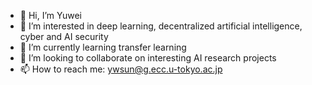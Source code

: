 - 👋 Hi, I’m Yuwei
- 👀 I’m interested in deep learning, decentralized artificial intelligence, cyber and AI security  
- 🌱 I’m currently learning transfer learning
- 💞️ I’m looking to collaborate on interesting AI research projects 
- 📫 How to reach me: ywsun@g.ecc.u-tokyo.ac.jp

<!---
yuweisunn/yuweisunn is a ✨ special ✨ repository because its `README.md` (this file) appears on your GitHub profile.
You can click the Preview link to take a look at your changes.
--->

